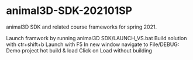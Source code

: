 # animal3D-SDK-202101SP
animal3D SDK and related course frameworks for spring 2021.

Launch framwork by running animal3D SDK/LAUNCH_VS.bat 
Build solution with ctr+shift+b 
Launch with F5 
In new window navigate to File/DEBUG: Demo project hot build & load 
Click on Load without building 
